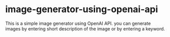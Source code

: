 # image-generator-using-openai-api
This is a simple image generator using OpenAI API. you can generate images by entering short description of the image or by entering a keyword.

